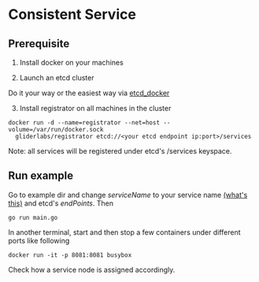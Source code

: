 # Consistent Service

## Prerequisite

1. Install docker on your machines

2. Launch an etcd cluster
  
  Do it your way or the easiest way via [etcd_docker](https://github.com/huichen/etcd_docker)

3. Install registrator on all machines in the cluster

  ```
  docker run -d --name=registrator --net=host --volume=/var/run/docker.sock
    gliderlabs/registrator etcd://<your etcd endpoint ip:port>/services
  ```
  
  Note: all services will be registered under etcd's /services keyspace.

## Run example

Go to example dir and change *serviceName* to your service name 
[(what's this)](http://gliderlabs.com/registrator/latest/user/services/) and etcd's *endPoints*. Then

    go run main.go
  
In another terminal, start and then stop a few containers under different ports like following

    docker run -it -p 8081:8081 busybox

Check how a service node is assigned accordingly.
